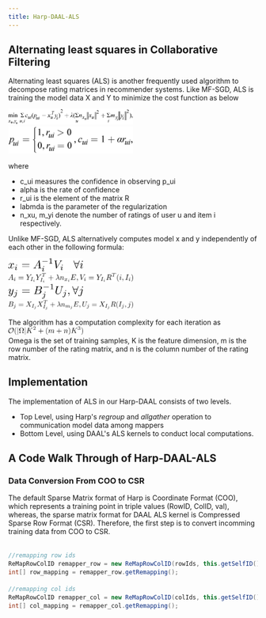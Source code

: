 ```yaml
---
title: Harp-DAAL-ALS
---
```


## Alternating least squares in Collaborative Filtering

Alternating least squares (ALS) is another frequently used algorithm to decompose rating matrices in recommender systems. 
Like MF-SGD, ALS is training the model data X and Y to minimize the cost function as below

<img src="/img/als-training-costfunction.png" width="50%" height="50%"><br>
<img src="/img/als-training-costfunction-2.png" width="50%" height="50%"><br>

where 
* c_ui measures the confidence in observing p_ui
* alpha is the rate of confidence
* r_ui is the element of the matrix R
* labmda is the parameter of the regularization
* n_xu, m_yi denote the number of ratings of user u and item i respectively.

Unlike MF-SGD, ALS alternatively computes model x and y independently of each other in the following formula:

<img src="/img/als-x-compute-1.png" width="30%" height="30%"><br>
<img src="/img/als-x-compute-2.png" width="50%" height="50%"><br>
<img src="/img/als-y-compute-1.png" width="30%" height="30%"><br>
<img src="/img/als-y-compute-2.png" width="50%" height="50%"><br>

The algorithm has a computation complexity for each iteration as 
<img src="/img/als-complexity-1.png" width="30%" height="30%"><br>
Omega is the set of training samples, K is the feature dimension, m is the row number of the rating
matrix, and n is the column number of the rating matrix. 

## Implementation 

The implementation of ALS in our Harp-DAAL consists of two levels.
* Top Level, using Harp's *regroup* and *allgather* operation to communication model data among mappers
* Bottom Level, using DAAL's ALS kernels to conduct local computations. 

## A Code Walk Through of Harp-DAAL-ALS

### Data Conversion From COO to CSR

The default Sparse Matrix format of Harp is Coordinate Format (COO), which represents a training point in triple values (RowID, ColID, val), whereas, the 
sparse matrix format for DAAL ALS kernel is Compressed Sparse Row Format (CSR). Therefore, the first step is to convert incomming training data from COO to 
CSR.

```java

//remapping row ids
ReMapRowColID remapper_row = new ReMapRowColID(rowIds, this.getSelfID(), this.getNumWorkers(), this);
int[] row_mapping = remapper_row.getRemapping();

//remapping col ids
ReMapRowColID remapper_col = new ReMapRowColID(colIds, this.getSelfID(), this.getNumWorkers(), this);
int[] col_mapping = remapper_col.getRemapping();

```



